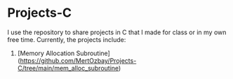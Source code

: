 # Projects-C

I use the repository to share projects in C that I made for class or in my own free time. Currently, the projects include:

1. [Memory Allocation Subroutine] (https://github.com/MertOzbay/Projects-C/tree/main/mem_alloc_subroutine)
